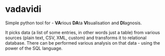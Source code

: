 # vadavidi
Simple python tool for - **VA**rious **DA**ta **VI**sualisation and **DI**agnosis.

It picks data (a list of some entries, in other words just a table) from various sources (plain text, CSV, XML, custom) and transforms it to relational database. There can be performed various analysis on that data - using the power of the SQL language.
